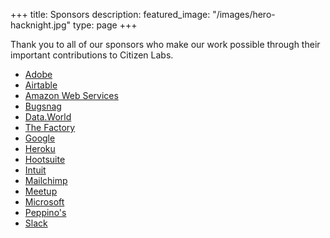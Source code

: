 +++
title: Sponsors
description:
featured_image: "/images/hero-hacknight.jpg"
type: page
+++

Thank you to all of our sponsors who make our work possible through their important contributions to Citizen Labs.

- [Adobe](https://www.adobe.com)
- [Airtable](https://airtable.com)
- [Amazon Web Services](https://aws.amazon.com)
- [Bugsnag](https://www.bugsnag.com)
- [Data.World](https://data.world)
- [The Factory](http://workthefactory.com)
- [Google](https://www.google.com)
- [Heroku](https://www.heroku.com)
- [Hootsuite](https://hootsuite.com)
- [Intuit](https://www.intuit.com)
- [Mailchimp](https://mailchimp.com)
- [Meetup](https://www.meetup.com)
- [Microsoft](https://www.microsoft.com/en-us/)
- [Peppino's](https://www.peppinospizza.com)
- [Slack](https://slack.com)

